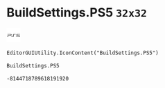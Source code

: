 # BuildSettings.PS5 `32x32`
<img src="/img/BuildSettings.PS5.png" width=32 height=32>

``` CSharp
EditorGUIUtility.IconContent("BuildSettings.PS5")
```
```
BuildSettings.PS5
```
```
-8144718789618191920
```
